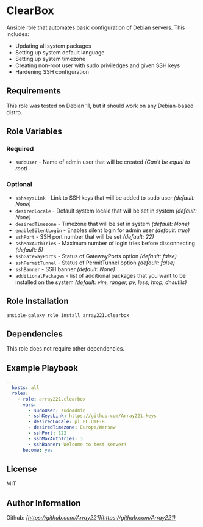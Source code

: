 ClearBox
========

Ansible role that automates basic configuration of Debian servers. This includes:
- Updating all system packages
- Setting up system default language
- Setting up system timezone
- Creating non-root user with sudo priviledges and given SSH keys
- Hardening SSH configuration

Requirements
------------

This role was tested on Debian 11, but it should work on any Debian-based distro.

Role Variables
--------------

### Required

- `sudoUser` - Name of admin user that will be created *(Can't be equal to root)*

### Optional

- `sshKeysLink` - Link to SSH keys that will be added to sudo user *(default: None)*
- `desiredLocale` - Default system locale that will be set in system *(default: None)*
- `desiredTimezone` - Timezone that will be set in system *(default: None)*
- `enableSilentLogin` - Enables silent login for admin user *(default: true)*
- `sshPort` - SSH port number that will be set *(default: 22)*
- `sshMaxAuthTries` - Maximum number of login tries before disconnecting *(default: 5)*
- `sshGatewayPorts` - Status of GatewayPorts option *(default: false)*
- `sshPermitTunnel` - Status of PermitTunnel option *{default: false)*
- `sshBanner` - SSH banner *(default: None)*
- `additionalPackages` - list of additional packages that you want to be installed on the system *(default: vim, ranger, pv, less, htop, dnsutils)*

Role Installation
-----------------
```shell
ansible-galaxy role install array221.clearbox
```

Dependencies
------------

This role does not require other dependencies.

Example Playbook
----------------

```yaml
---
  hosts: all
  roles:
    - role: array221.clearbox
      vars:
        - sudoUser: sudoAdmin
        - sshKeysLink: https://github.com/Array221.keys
        - desiredLocale: pl_PL.UTF-8
        - desiredTimezone: Europe/Warsaw
        - sshPort: 122
        - sshMaxAuthTries: 3
        - sshBanner: Welcome to test server!
      become: yes
```

License
-------

MIT

Author Information
------------------

Github: *[https://github.com/Array221](https://github.com/Array221)*
